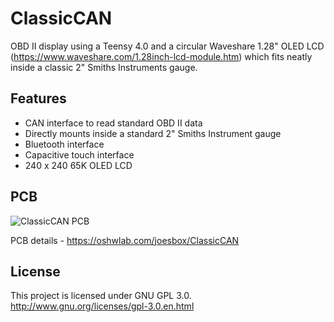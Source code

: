 # ClassicCAN
OBD II display using a Teensy 4.0 and a circular Waveshare 1.28" OLED LCD (https://www.waveshare.com/1.28inch-lcd-module.htm) which fits neatly inside a classic 2" Smiths Instruments gauge.

## Features
* CAN interface to read standard OBD II data
* Directly mounts inside a standard 2" Smiths Instrument gauge
* Bluetooth interface
* Capacitive touch interface
* 240 x 240 65K OLED LCD

## PCB
![ClassicCAN PCB](https://image.easyeda.com/pullimage/o3dJYf4zEFxUrNZzvGkl4EACvr4e3qnv7jHjUnZW.jpeg)

PCB details - https://oshwlab.com/joesbox/ClassicCAN

## License
This project is licensed under GNU GPL 3.0. http://www.gnu.org/licenses/gpl-3.0.en.html
